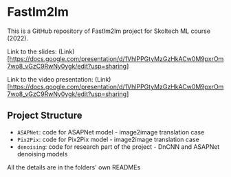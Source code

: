 # FastIm2Im

This is a GitHub repository of FastIm2Im project for Skoltech ML course (2022).

Link to the slides: (Link)[https://docs.google.com/presentation/d/1VhlPPGtyMzGzHkACw0M9pxrOm7wo8_vGzC9RwNy0ygk/edit?usp=sharing]

Link to the video presentation: (Link)[https://docs.google.com/presentation/d/1VhlPPGtyMzGzHkACw0M9pxrOm7wo8_vGzC9RwNy0ygk/edit?usp=sharing]

## Project Structure

- `ASAPNet`: code for ASAPNet model - image2image translation case 
- `Pix2Pix`: code for Pix2Pix model - image2image translation case 
- `denoising`: code for research part of the project - DnCNN and ASAPNet denoising models

All the details are in the folders' own READMEs
